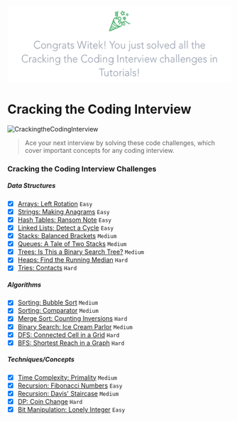 <p align="center">
    <a href="https://www.hackerrank.com/witekbobrowski">
        <img height=174 src="challenge-complete.png">
    </a>
</p>

# Cracking the Coding Interview
![CrackingtheCodingInterview](https://img.shields.io/badge/Challenges-20_Complete-green.svg)
>Ace your next interview by solving these code challenges, which cover important concepts for any coding interview.

### Cracking the Coding Interview Challenges

##### Data Structures
- [x] [Arrays: Left Rotation](https://www.hackerrank.com/challenges/ctci-array-left-rotation) `Easy`
- [x] [Strings: Making Anagrams](https://www.hackerrank.com/challenges/ctci-making-anagrams) `Easy`
- [x] [Hash Tables: Ransom Note](https://www.hackerrank.com/challenges/ctci-ransom-note) `Easy`
- [x] [Linked Lists: Detect a Cycle](https://www.hackerrank.com/challenges/ctci-linked-list-cycle) `Easy`
- [x] [Stacks: Balanced Brackets](https://www.hackerrank.com/challenges/ctci-balanced-brackets) `Medium`
- [x] [Queues: A Tale of Two Stacks](https://www.hackerrank.com/challenges/ctci-queue-using-two-stacks) `Medium`
- [x] [Trees: Is This a Binary Search Tree?](https://www.hackerrank.com/challenges/ctci-is-binary-search-tree) `Medium`
- [x] [Heaps: Find the Running Median](https://www.hackerrank.com/challenges/ctci-find-the-running-median) `Hard`
- [x] [Tries: Contacts](https://www.hackerrank.com/challenges/ctci-contacts) `Hard`

##### Algorithms
- [x] [Sorting: Bubble Sort](https://www.hackerrank.com/challenges/ctci-bubble-sort) `Medium`
- [x] [Sorting: Comparator](https://www.hackerrank.com/challenges/ctci-comparator-sorting) `Medium`
- [x] [Merge Sort: Counting Inversions](https://www.hackerrank.com/challenges/ctci-merge-sort) `Hard`
- [x] [Binary Search: Ice Cream Parlor](https://www.hackerrank.com/challenges/ctci-ice-cream-parlor) `Medium`
- [x] [DFS: Connected Cell in a Grid](https://www.hackerrank.com/challenges/ctci-connected-cell-in-a-grid) `Hard`
- [x] [BFS: Shortest Reach in a Graph](https://www.hackerrank.com/challenges/ctci-bfs-shortest-reach) `Hard`

##### Techniques/Concepts
- [x] [Time Complexity: Primality](https://www.hackerrank.com/challenges/ctci-big-o) `Medium`
- [x] [Recursion: Fibonacci Numbers](https://www.hackerrank.com/challenges/ctci-fibonacci-numbers) `Easy`
- [x] [Recursion: Davis' Staircase](https://www.hackerrank.com/challenges/ctci-recursive-staircase) `Medium`
- [x] [DP: Coin Change](https://www.hackerrank.com/challenges/ctci-coin-change) `Hard`
- [x] [Bit Manipulation: Lonely Integer](https://www.hackerrank.com/challenges/ctci-lonely-integer) `Easy`
